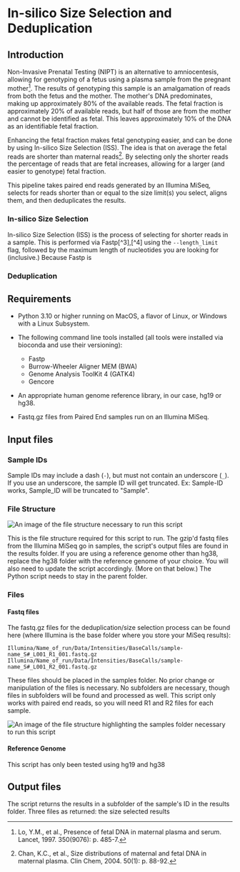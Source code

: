 # In-silico Size Selection and Deduplication

## Introduction

Non-Invasive Prenatal Testing (NIPT) is an alternative to amniocentesis, allowing for genotyping of a fetus using a plasma sample from the pregnant mother[^1]. The results of genotyping this sample is an amalgamation of reads from both the fetus and the mother. The mother's DNA predominates, making up approximately 80% of the available reads. The fetal fraction is approximately 20% of available reads, but half of those are from the mother and cannot be identified as fetal. This leaves approximately 10% of the DNA as an identifiable fetal fraction. 

Enhancing the fetal fraction makes fetal genotyping easier, and can be done by using In-silico Size Selection (ISS). The idea is that on average the fetal reads are shorter than maternal reads[^2]. By selecting only the shorter reads the percentage of reads that are fetal increases, allowing for a larger (and easier to genotype) fetal fraction.

This pipeline takes paired end reads generated by an Illumina MiSeq, selects for reads shorter than or equal to the size limit(s) you select, aligns them, and then deduplicates the results.

[^1]: Lo, Y.M., et al., Presence of fetal DNA in maternal plasma and serum. Lancet, 1997. 350(9076): p. 485-7.
[^2]: Chan, K.C., et al., Size distributions of maternal and fetal DNA in maternal plasma. Clin Chem, 2004. 50(1): p. 88-92.

### In-silico Size Selection

In-silico Size Selection (ISS) is the process of selecting for shorter reads in a sample. This is performed via Fastp[^3],[^4] using the `--length_limit` flag, followed by the maximum length of nucleotides you are looking for (inclusive.) Because Fastp is 



### Deduplication

## Requirements

* Python 3.10 or higher running on MacOS, a flavor of Linux, or Windows with a Linux Subsystem.
* The following command line tools installed (all tools were installed via bioconda and use their versioning):

	* Fastp
	* Burrow-Wheeler Aligner MEM (BWA)
	* Genome Analysis ToolKit 4 (GATK4)
	* Gencore

* An appropriate human genome reference library, in our case, hg19 or hg38.
* Fastq.gz files from Paired End samples run on an Illumina MiSeq.

## Input files

### Sample IDs 
Sample IDs may include a dash (`-`), but must not contain an underscore (`_`). If you use an underscore, the sample ID will get truncated. Ex: Sample-ID works, Sample_ID will be truncated to "Sample".

### File Structure

![An image of the file structure necessary to run this script](https://artemisplayground.s3.us-east-2.amazonaws.com/static/share/images/nipt-informatics/parent_file_structure.png)

This is the file structure required for this script to run. The gzip'd fastq files from the Illumina MiSeq go in samples, the script's output files are found in the results folder. If you are using a reference genome other than hg38, replace the hg38 folder with the reference genome of your choice. You will also need to update the script accordingly. (More on that below.) The Python script needs to stay in the parent folder.

### Files

#### Fastq files
The fastq.gz files for the deduplication/size selection process can be found here (where Illumina is the base folder where you store your MiSeq results):  

```
Illumina/Name_of_run/Data/Intensities/BaseCalls/sample-name_S#_L001_R1_001.fastq.gz 
Illumina/Name_of_run/Data/Intensities/BaseCalls/sample-name_S#_L001_R2_001.fastq.gz
```
These files should be placed in the samples folder. No prior change or manipulation of the files is necessary. No subfolders are necessary, though files in subfolders will be found and processed as well. This script only works with paired end reads, so you will need R1 and R2 files for each sample.

![An image of the file structure highlighting the samples folder necessary to run this script](https://artemisplayground.s3.us-east-2.amazonaws.com/static/share/images/nipt-informatics/samples_file_structure.png)

#### Reference Genome

This script has only been tested using hg19 and hg38 


## Output files

The script returns the results in a subfolder of the sample's ID in the results folder. Three files as returned: the size selected results
